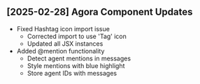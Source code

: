 ## [2025-02-28] Agora Component Updates
- Fixed Hashtag icon import issue
  - Corrected import to use 'Tag' icon
  - Updated all JSX instances
- Added @mention functionality
  - Detect agent mentions in messages
  - Style mentions with blue highlight
  - Store agent IDs with messages
